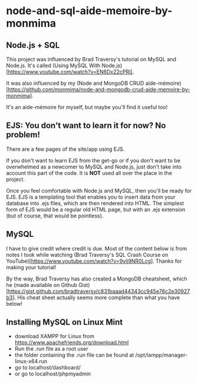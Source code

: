 # node-and-sql-aide-memoire-by-monmima

## Node.js + SQL

This project was influenced by Brad Traversy's tutorial on MySQL and Node.js. It's called (Using MySQL With Node.js)[https://www.youtube.com/watch?v=EN6Dx22cPRI].

It was also influenced by my (Node and MongoDB CRUD aide-mémoire)[https://github.com/monmima/node-and-mongodb-crud-aide-memoire-by-monmima].

It's an aide-mémoire for myself, but maybe you'll find it useful too!

## EJS: You don't want to learn it for now? No problem!

There are a few pages of the site/app using EJS.

If you don't want to learn EJS from the get-go or if you don't want to be overwhelmed as a newcomer to MySQL and Node.js, just don't take into account this part of the code. It is **NOT** used all over the place in the project.

Once you feel comfortable with Node.js and MySQL, then you'll be ready for EJS. EJS is a templating tool that enables you to insert data from your database into .ejs files, which are then rendered into HTML. The simplest form of EJS would be a regular old HTML page, but with an .ejs extension (but of course, that would be pointless).

## MySQL

I have to give credit where credit is due. Most of the content below is from notes I took while watching (Brad Traversy's SQL Crash Course on YouTube)[https://www.youtube.com/watch?v=9ylj9NR0Lcg]. Thanks for making your tutorial!

By the way, Brad Traversy has also created a MongoDB cheatsheet, which he (made available on Github Gist)[https://gist.github.com/bradtraversy/c831baaad44343cc945e76c2e30927b3]. His cheat sheet actually seems more complete than what you have below!

## Installing MySQL on Linux Mint

- download XAMPP for Linux from https://www.apachefriends.org/download.html
- Run the .run file as a root user
- the folder containing the .run file can be found at /opt/lampp/manager-linux-x64.run
- go to localhost/dashboard/
- or go to localhost/phpmyadmin
